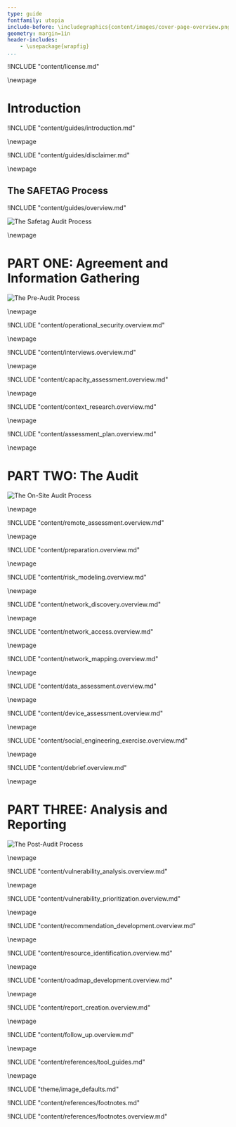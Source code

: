 ```yaml
---
type: guide
fontfamily: utopia
include-before: \includegraphics{content/images/cover-page-overview.png}
geometry: margin=1in
header-includes:
	- \usepackage{wrapfig}
...
```



<!-- License -->

!INCLUDE "content/license.md"

\newpage

<!-- Introduction -->

# Introduction

!INCLUDE "content/guides/introduction.md"

\newpage

!INCLUDE "content/guides/disclaimer.md"

\newpage


<!-- Overview -->

## The SAFETAG Process

!INCLUDE "content/guides/overview.md"

![The Safetag Audit Process](content/images/expertiese_vert.png)

\newpage

# PART ONE: Agreement and Information Gathering

![The Pre-Audit Process](content/images/pre_audit_expertiese.png)

\newpage
<!-- Operational Security -->

!INCLUDE "content/operational_security.overview.md"

\newpage
<!-- Interviews -->

!INCLUDE "content/interviews.overview.md"

\newpage
<!-- Capacity Assessment -->

!INCLUDE "content/capacity_assessment.overview.md"

\newpage
<!-- Contextual Research -->

!INCLUDE "content/context_research.overview.md"

\newpage
<!-- Assessment Plan Development -->

!INCLUDE "content/assessment_plan.overview.md"

\newpage

# PART TWO: The Audit

![The On-Site Audit Process](content/images/audit_expertiese.png)

\newpage
<!-- Remote Assessment -->

!INCLUDE "content/remote_assessment.overview.md"

\newpage
<!-- Audit Preparation -->

!INCLUDE "content/preparation.overview.md"

\newpage
<!-- Risk Modeling -->

!INCLUDE "content/risk_modeling.overview.md"

\newpage
<!-- Network Discovery -->

!INCLUDE "content/network_discovery.overview.md"

\newpage
<!-- Network Access -->

!INCLUDE "content/network_access.overview.md"

\newpage
<!-- Network Mapping -->

!INCLUDE "content/network_mapping.overview.md"

\newpage
<!-- Data Assessment -->

!INCLUDE "content/data_assessment.overview.md"

\newpage
<!-- Device Assessment -->

!INCLUDE "content/device_assessment.overview.md"

\newpage
<!-- Social Engineering Exercise -->

!INCLUDE "content/social_engineering_exercise.overview.md"

\newpage
<!-- Debrief -->

!INCLUDE "content/debrief.overview.md"

\newpage

# PART THREE: Analysis and Reporting

![The Post-Audit Process](content/images/post_audit_expertiese.png)

\newpage
<!-- Vulnerability Analysis -->

!INCLUDE "content/vulnerability_analysis.overview.md"

\newpage
<!-- Vulnerability Prioritization -->

!INCLUDE "content/vulnerability_prioritization.overview.md"

\newpage
<!-- Recommendation Development -->

!INCLUDE "content/recommendation_development.overview.md"

\newpage
<!-- Resource Identification -->

!INCLUDE "content/resource_identification.overview.md"

\newpage
<!-- Roadmap Development -->

!INCLUDE "content/roadmap_development.overview.md"

\newpage
<!-- Report Creation -->

!INCLUDE "content/report_creation.overview.md"

\newpage
<!-- Follow Up -->

!INCLUDE "content/follow_up.overview.md"

\newpage

<!-- Tool Guides -->

!INCLUDE "content/references/tool_guides.md"

\newpage

<!-- Load Default Images -->
!INCLUDE "theme/image_defaults.md"

<!-- Load Footnotes -->
!INCLUDE "content/references/footnotes.md"

<!-- Update Footnotes for overview -->
!INCLUDE "content/references/footnotes.overview.md"
